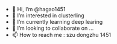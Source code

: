 - 👋 Hi, I’m @hagao1451
- 👀 I’m interested in clusterling
- 🌱 I’m currently learning deep learing
- 💞️ I’m looking to collaborate on ...
- 📫 How to reach me : szu dongzhu 1451

<!---
hagao1451/hagao1451 is a ✨ special ✨ repository because its `README.md` (this file) appears on your GitHub profile.
You can click the Preview link to take a look at your changes.
--->

